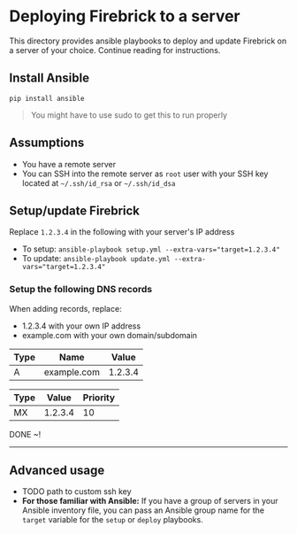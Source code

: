 # Deploying Firebrick to a server

This directory provides ansible playbooks to deploy and update Firebrick on a server of your choice. Continue reading for instructions.

## Install Ansible

```
pip install ansible
```
> You might have to use sudo to get this to run properly

## Assumptions

* You have a remote server
* You can SSH into the remote server as `root` user with your SSH key located at `~/.ssh/id_rsa` or `~/.ssh/id_dsa`

## Setup/update Firebrick

Replace `1.2.3.4` in the following with your server's IP address

* To setup: `ansible-playbook setup.yml --extra-vars="target=1.2.3.4"`
* To update: `ansible-playbook update.yml --extra-vars="target=1.2.3.4"`

### Setup the following DNS records

When adding records, replace:

* 1.2.3.4 with your own IP address
* example.com with your own domain/subdomain

Type | Name        | Value
-----|-------------|---------
A    | example.com | 1.2.3.4

Type | Value      | Priority
-----|------------|---------
MX   | 1.2.3.4    | 10


DONE ~!

-----

## Advanced usage

* TODO path to custom ssh key
* **For those familiar with Ansible:** If you have a group of servers in your Ansible inventory file, you can pass an Ansible group name for the `target` variable for the `setup` or `deploy` playbooks.
